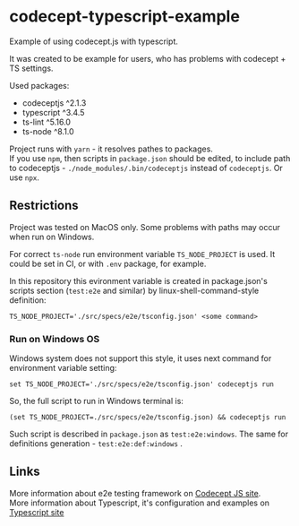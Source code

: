 # codecept-typescript-example

Example of using codecept.js with typescript.

It was created to be example for users, who has problems with codecept + TS settings.

Used packages:

- codeceptjs ^2.1.3
- typescript ^3.4.5
- ts-lint ^5.16.0
- ts-node ^8.1.0

Project runs with `yarn` - it resolves pathes to packages.
<br/>If you use `npm`, then scripts in `package.json` should be edited, to include path to codeceptjs - `./node_modules/.bin/codeceptjs` instead of `codeceptjs`. Or use `npx`.

## Restrictions

Project was tested on MacOS only. Some problems with paths may occur when run on Windows.

For correct `ts-node` run environment variable `TS_NODE_PROJECT` is used.
It could be set in CI, or with `.env` package, for example.

In this repository this evironment variable is created in package.json's scripts section (`test:e2e` and similar) by linux-shell-command-style definition:

```
TS_NODE_PROJECT='./src/specs/e2e/tsconfig.json' <some command>
```

### Run on Windows OS

Windows system does not support this style, it uses next command for environment variable setting:

```
set TS_NODE_PROJECT='./src/specs/e2e/tsconfig.json' codeceptjs run
```

So, the full script to run in Windows terminal is:

```
(set TS_NODE_PROJECT=./src/specs/e2e/tsconfig.json) && codeceptjs run
```

Such script is described in `package.json` as `test:e2e:windows`. The same for definitions generation - `test:e2e:def:windows` .

## Links

More information about e2e testing framework on
[Codecept JS site](https://codecept.io).
<br>
More information about Typescript, it's configuration and examples on [Typescript site](https://www.typescriptlang.org/)
